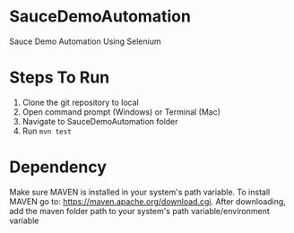 # SauceDemoAutomation
Sauce Demo Automation Using Selenium

# Steps To Run
1. Clone the git repository to local
2. Open command prompt (Windows) or Terminal (Mac)
3. Navigate to SauceDemoAutomation folder
4. Run `mvn test`

# Dependency
Make sure MAVEN is installed in your system's path variable. 
To install MAVEN go to: https://maven.apache.org/download.cgi. After downloading, add the maven folder path to your system's path variable/environment variable




